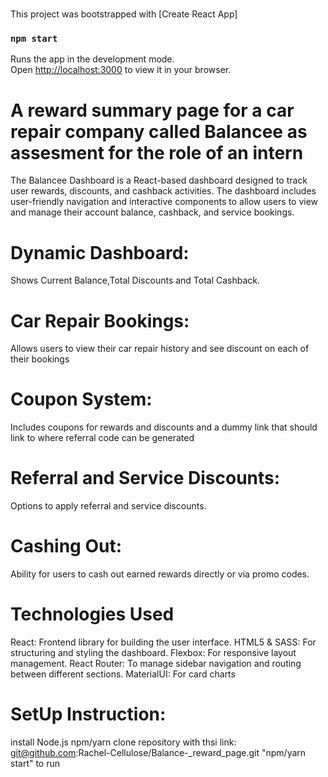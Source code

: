 # 
This project was bootstrapped with [Create React App]

### `npm start`

Runs the app in the development mode.\
Open [http://localhost:3000](http://localhost:3000) to view it in your browser.




# A reward summary page for a car repair company called Balancee as assesment for the role of an intern
The Balancee Dashboard is a React-based dashboard designed to track user rewards, discounts, and cashback activities. The dashboard includes user-friendly navigation and interactive components to allow users to view and manage their account balance, cashback, and service bookings. 

# Dynamic Dashboard:
 Shows Current Balance,Total Discounts and Total Cashback.

# Car Repair Bookings: 
 Allows users to view their car repair history and see discount on each of their bookings

# Coupon System:
 Includes coupons for rewards and discounts and a dummy link that should link to where referral code can be generated
 

# Referral and Service Discounts:
 Options to apply referral and service discounts.

# Cashing Out:
 Ability for users to cash out earned rewards directly or via promo codes.


# Technologies Used

React: Frontend library for building the user interface.
HTML5 & SASS: For structuring and styling the dashboard.
Flexbox: For responsive layout management.
React Router: To manage sidebar navigation and routing between different sections.
MaterialUI: For card charts


# SetUp Instruction:
install Node.js
npm/yarn
clone repository with thsi link: git@github.com:Rachel-Cellulose/Balance-_reward_page.git
"npm/yarn start" to run
